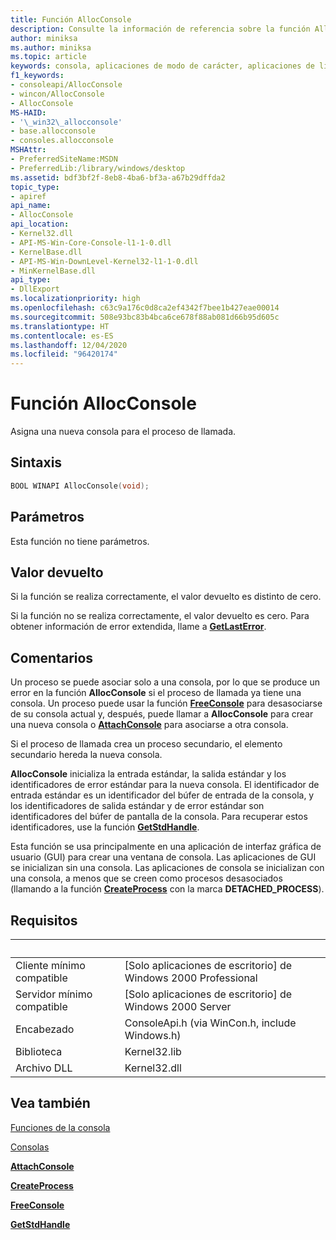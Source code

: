 ```yaml
---
title: Función AllocConsole
description: Consulte la información de referencia sobre la función AllocConsole, que asigna una nueva consola para el proceso de llamada.
author: miniksa
ms.author: miniksa
ms.topic: article
keywords: consola, aplicaciones de modo de carácter, aplicaciones de línea de comandos, aplicaciones de terminal, API de consola
f1_keywords:
- consoleapi/AllocConsole
- wincon/AllocConsole
- AllocConsole
MS-HAID:
- '\_win32\_allocconsole'
- base.allocconsole
- consoles.allocconsole
MSHAttr:
- PreferredSiteName:MSDN
- PreferredLib:/library/windows/desktop
ms.assetid: bdf3bf2f-8eb8-4ba6-bf3a-a67b29dffda2
topic_type:
- apiref
api_name:
- AllocConsole
api_location:
- Kernel32.dll
- API-MS-Win-Core-Console-l1-1-0.dll
- KernelBase.dll
- API-MS-Win-DownLevel-Kernel32-l1-1-0.dll
- MinKernelBase.dll
api_type:
- DllExport
ms.localizationpriority: high
ms.openlocfilehash: c63c9a176c0d8ca2ef4342f7bee1b427eae00014
ms.sourcegitcommit: 508e93bc83b4bca6ce678f88ab081d66b95d605c
ms.translationtype: HT
ms.contentlocale: es-ES
ms.lasthandoff: 12/04/2020
ms.locfileid: "96420174"
---
```

# <a name="allocconsole-function"></a>Función AllocConsole

Asigna una nueva consola para el proceso de llamada.

## <a name="syntax"></a>Sintaxis

```C
BOOL WINAPI AllocConsole(void);
```

## <a name="parameters"></a>Parámetros

Esta función no tiene parámetros.

## <a name="return-value"></a>Valor devuelto

Si la función se realiza correctamente, el valor devuelto es distinto de cero.

Si la función no se realiza correctamente, el valor devuelto es cero. Para obtener información de error extendida, llame a [**GetLastError**](https://msdn.microsoft.com/library/windows/desktop/ms679360).

## <a name="remarks"></a>Comentarios

Un proceso se puede asociar solo a una consola, por lo que se produce un error en la función **AllocConsole** si el proceso de llamada ya tiene una consola. Un proceso puede usar la función [**FreeConsole**](freeconsole.md) para desasociarse de su consola actual y, después, puede llamar a **AllocConsole** para crear una nueva consola o [**AttachConsole**](attachconsole.md) para asociarse a otra consola.

Si el proceso de llamada crea un proceso secundario, el elemento secundario hereda la nueva consola.

**AllocConsole** inicializa la entrada estándar, la salida estándar y los identificadores de error estándar para la nueva consola. El identificador de entrada estándar es un identificador del búfer de entrada de la consola, y los identificadores de salida estándar y de error estándar son identificadores del búfer de pantalla de la consola. Para recuperar estos identificadores, use la función [**GetStdHandle**](getstdhandle.md).

Esta función se usa principalmente en una aplicación de interfaz gráfica de usuario (GUI) para crear una ventana de consola. Las aplicaciones de GUI se inicializan sin una consola. Las aplicaciones de consola se inicializan con una consola, a menos que se creen como procesos desasociados (llamando a la función [**CreateProcess**](https://msdn.microsoft.com/library/windows/desktop/ms682425) con la marca **DETACHED\_PROCESS**).

## <a name="requirements"></a>Requisitos

| &nbsp; | &nbsp; |
|-|-|
| Cliente mínimo compatible | \[Solo aplicaciones de escritorio\] de Windows 2000 Professional |
| Servidor mínimo compatible | \[Solo aplicaciones de escritorio\] de Windows 2000 Server |
| Encabezado | ConsoleApi.h (via WinCon.h, include Windows.h) |
| Biblioteca | Kernel32.lib |
| Archivo DLL | Kernel32.dll |

## <a name="see-also"></a>Vea también

[Funciones de la consola](console-functions.md)

[Consolas](consoles.md)

[**AttachConsole**](attachconsole.md)

[**CreateProcess**](https://msdn.microsoft.com/library/windows/desktop/ms682425)

[**FreeConsole**](freeconsole.md)

[**GetStdHandle**](getstdhandle.md)
